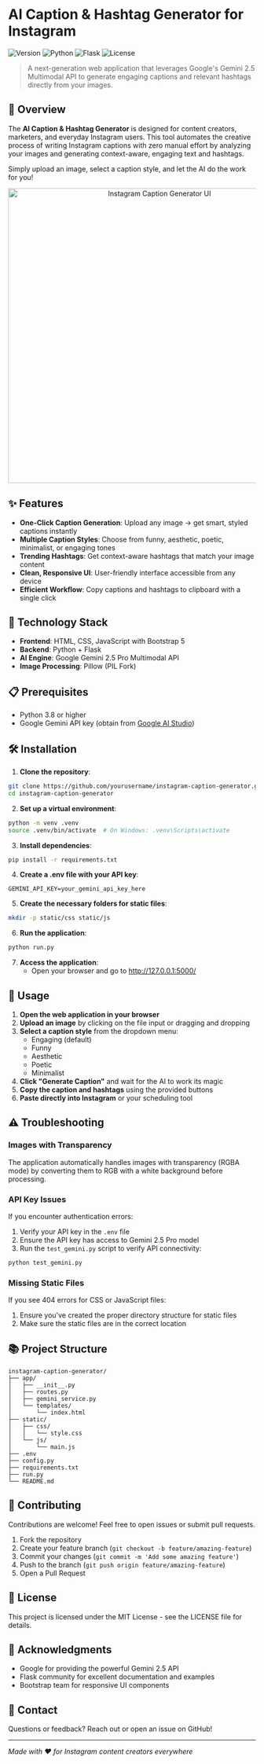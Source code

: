 

# AI Caption & Hashtag Generator for Instagram

![Version](https://img.shields.io/badge/version-1.0.0-blue)
![Python](https://img.shields.io/badge/Python-3.8+-green)
![Flask](https://img.shields.io/badge/Flask-2.3.0-red)
![License](https://img.shields.io/badge/license-MIT-yellow)

> A next-generation web application that leverages Google's Gemini 2.5 Multimodal API to generate engaging captions and relevant hashtags directly from your images.

## 🚀 Overview

The **AI Caption & Hashtag Generator** is designed for content creators, marketers, and everyday Instagram users. This tool automates the creative process of writing Instagram captions with zero manual effort by analyzing your images and generating context-aware, engaging text and hashtags.

Simply upload an image, select a caption style, and let the AI do the work for you!

<p align="center">
  <img src="https://via.placeholder.com/600x350/4285F4/FFFFFF?text=Instagram+Caption+Generator" alt="Instagram Caption Generator UI" width="600"/>
</p>

## ✨ Features

- **One-Click Caption Generation**: Upload any image → get smart, styled captions instantly
- **Multiple Caption Styles**: Choose from funny, aesthetic, poetic, minimalist, or engaging tones
- **Trending Hashtags**: Get context-aware hashtags that match your image content
- **Clean, Responsive UI**: User-friendly interface accessible from any device
- **Efficient Workflow**: Copy captions and hashtags to clipboard with a single click

## 🔧 Technology Stack

- **Frontend**: HTML, CSS, JavaScript with Bootstrap 5
- **Backend**: Python + Flask
- **AI Engine**: Google Gemini 2.5 Pro Multimodal API
- **Image Processing**: Pillow (PIL Fork)

## 📋 Prerequisites

- Python 3.8 or higher
- Google Gemini API key (obtain from [Google AI Studio](https://ai.google.dev/))

## 🛠️ Installation

1. **Clone the repository**:

```bash
git clone https://github.com/yourusername/instagram-caption-generator.git
cd instagram-caption-generator
```

2. **Set up a virtual environment**:

```bash
python -m venv .venv
source .venv/bin/activate  # On Windows: .venv\Scripts\activate
```

3. **Install dependencies**:

```bash
pip install -r requirements.txt
```

4. **Create a .env file with your API key**:

```
GEMINI_API_KEY=your_gemini_api_key_here
```

5. **Create the necessary folders for static files**:

```bash
mkdir -p static/css static/js
```

6. **Run the application**:

```bash
python run.py
```

7. **Access the application**:
   - Open your browser and go to http://127.0.0.1:5000/

## 📝 Usage

1. **Open the web application in your browser**
2. **Upload an image** by clicking on the file input or dragging and dropping
3. **Select a caption style** from the dropdown menu:
   - Engaging (default)
   - Funny
   - Aesthetic
   - Poetic
   - Minimalist
4. **Click "Generate Caption"** and wait for the AI to work its magic
5. **Copy the caption and hashtags** using the provided buttons
6. **Paste directly into Instagram** or your scheduling tool

## ⚠️ Troubleshooting

### Images with Transparency

The application automatically handles images with transparency (RGBA mode) by converting them to RGB with a white background before processing.

### API Key Issues

If you encounter authentication errors:
1. Verify your API key in the `.env` file
2. Ensure the API key has access to Gemini 2.5 Pro model
3. Run the `test_gemini.py` script to verify API connectivity:

```bash
python test_gemini.py
```

### Missing Static Files

If you see 404 errors for CSS or JavaScript files:
1. Ensure you've created the proper directory structure for static files
2. Make sure the static files are in the correct location

## 📚 Project Structure

```
instagram-caption-generator/
├── app/
│   ├── __init__.py
│   ├── routes.py
│   ├── gemini_service.py
│   └── templates/
│       └── index.html
├── static/
│   ├── css/
│   │   └── style.css
│   └── js/
│       └── main.js
├── .env
├── config.py
├── requirements.txt
├── run.py
└── README.md
```

## 🤝 Contributing

Contributions are welcome! Feel free to open issues or submit pull requests.

1. Fork the repository
2. Create your feature branch (`git checkout -b feature/amazing-feature`)
3. Commit your changes (`git commit -m 'Add some amazing feature'`)
4. Push to the branch (`git push origin feature/amazing-feature`)
5. Open a Pull Request

## 📄 License

This project is licensed under the MIT License - see the LICENSE file for details.

## 🙏 Acknowledgments

- Google for providing the powerful Gemini 2.5 API
- Flask community for excellent documentation and examples
- Bootstrap team for responsive UI components

## 📧 Contact

Questions or feedback? Reach out or open an issue on GitHub!

---

*Made with ❤️ for Instagram content creators everywhere*
